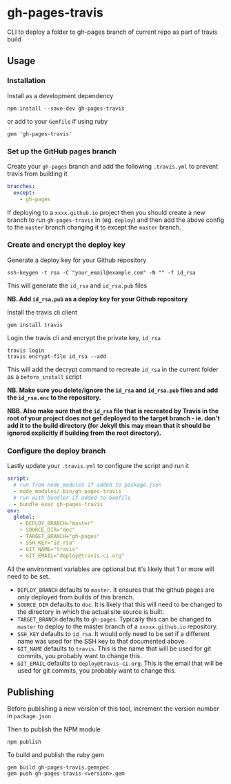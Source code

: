 # gh-pages-travis

CLI to deploy a folder to gh-pages branch of current repo as part of travis build

## Usage

### Installation

Install as a development dependency

```
npm install --save-dev gh-pages-travis
```

or add to your `Gemfile` if using ruby

```
gem 'gh-pages-travis'
```

### Set up the GitHub pages branch

Create your `gh-pages` branch and add the following `.travis.yml` to prevent travis from building it

```yml
branches:
  except:
    - gh-pages
```

If deploying to a `xxxx.github.io` project then you should create a new branch to run `gh-pages-travis` in (eg. `deploy`) and then add the above config to the `master` branch changing it to except the `master` branch.

### Create and encrypt the deploy key

Generate a deploy key for your Github repository

```
ssh-keygen -t rsa -C "your_email@example.com" -N "" -f id_rsa
```

This will generate the `id_rsa` and `id_rsa.pub` files

**NB. Add `id_rsa.pub` as a deploy key for your Github repository**

Install the travis cli client

```
gem install travis
```

Login the travis cli and encrypt the private key, `id_rsa`

```
travis login
travis encrypt-file id_rsa --add
```

This will add the decrypt command to recreate `id_rsa` in the current folder as a `before_install` script

**NB. Make sure you delete/ignore the `id_rsa` and `id_rsa.pub` files and add the `id_rsa.enc` to the repository.**

**NBB. Also make sure that the `id_rsa` file that is recreated by Travis in the root of your project does not get deployed to the target branch - ie. don't add it to the build directory (for Jekyll this may mean that it should be ignored explicitly if building from the root directory).**

### Configure the deploy branch

Lastly update your `.travis.yml` to configure the script and run it

```yml
script:
  # run from node_modules if added to package.json
  - node_modules/.bin/gh-pages-travis
  # run with bundler if added to Gemfile
  - bundle exec gh-pages-travis
env:
  global:
    - DEPLOY_BRANCH="master"
    - SOURCE_DIR="doc"
    - TARGET_BRANCH="gh-pages"
    - SSH_KEY="id_rsa"
    - GIT_NAME="travis"
    - GIT_EMAIL="deploy@travis-ci.org"
```

All the environment variables are optional but it's likely that 1 or more will need to be set.

- `DEPLOY_BRANCH` defaults to `master`. It ensures that the github pages are only deployed from builds of this branch.
- `SOURCE_DIR` defaults to `doc`. It is likely that this will need to be changed to the directory in which the actual site source is built.
- `TARGET_BRANCH` defaults to `gh-pages`. Typically this can be changed to `master` to deploy to the master branch of a `xxxxx.github.io` repository.
- `SSH_KEY` defaults to `id_rsa`. It would only need to be set if a different name was used for the SSH key to that documented above.
- `GIT_NAME` defaults to `travis`. This is the name that will be used for git commits, you probably want to change this.
- `GIT_EMAIL` defaults to `deploy@travis-ci.org`. This is the email that will be used for git commits, you probably want to change this.

## Publishing

Before publishing a new version of this tool, increment the version number in `package.json`

Then to publish the NPM module

```
npm publish
```

To build and publish the ruby gem

```
gem build gh-pages-travis.gemspec
gem push gh-pages-travis-<version>.gem
```
